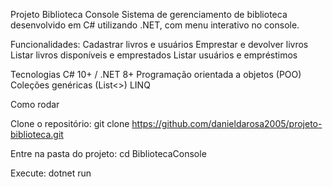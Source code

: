 Projeto Biblioteca Console
Sistema de gerenciamento de biblioteca desenvolvido em C# utilizando .NET, com menu interativo no console.

Funcionalidades:
Cadastrar livros e usuários
Emprestar e devolver livros
Listar livros disponíveis e emprestados
Listar usuários e empréstimos

Tecnologias
C# 10+ / .NET 8+
Programação orientada a objetos (POO)
Coleções genéricas (List<>)
LINQ

Como rodar

Clone o repositório:
git clone https://github.com/danieldarosa2005/projeto-biblioteca.git

Entre na pasta do projeto:
cd BibliotecaConsole

Execute:
dotnet run
